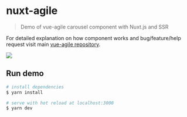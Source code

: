 # nuxt-agile

> Demo of vue-agile carousel component with Nuxt.js and SSR

For detailed explanation on how component works and bug/feature/help request visit main [vue-agile repository](https://github.com/lukaszflorczak/vue-agile).

![](https://muuteam.com/nuxt-agile.png)

## Run demo

```bash
# install dependencies
$ yarn install

# serve with hot reload at localhost:3000
$ yarn dev
```
